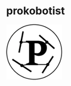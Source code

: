 # prokobotist 
<img src="https://github.com/Olivierlem/prokobotist/blob/master/img/Prokobotist.png" width="150" height="150"  />
